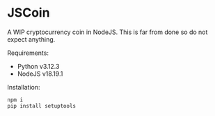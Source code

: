 # JSCoin
A WIP cryptocurrency coin in NodeJS. This is far from done so do not expect anything.

Requirements:
- Python v3.12.3
- NodeJS v18.19.1

Installation:
```
npm i
pip install setuptools
```